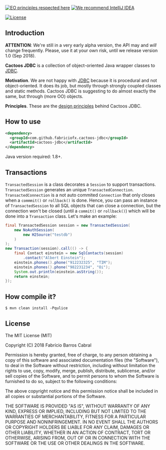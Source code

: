 [![EO principles respected here](http://www.elegantobjects.org/badge.svg)](http://www.elegantobjects.org)
[![We recommend IntelliJ IDEA](http://www.elegantobjects.org/intellij-idea.svg)](https://www.jetbrains.com/idea/)

[![License](https://img.shields.io/badge/license-MIT-green.svg)](https://github.com/fabriciofx/cactoos-jdbc/blob/master/LICENSE.txt)


## Introduction

**ATTENTION**: We're still in a very early alpha version, the API may and
*will* change frequently. Please, use it at your own risk, until we release
version 1.0 (Sep 2018).

**Cactoos JDBC** is a collection of object-oriented Java wrapper classes to
[JDBC](https://en.wikipedia.org/wiki/Java_Database_Connectivity).

**Motivation**.
We are not happy with
[JDBC](https://en.wikipedia.org/wiki/Java_Database_Connectivity)
because it is procedural and not object-oriented. It does its job, but mostly
through strongly coupled classes and static methods. Cactoos JDBC is suggesting
to do almost exactly the same, but through (more OO) objects.

**Principles**.
These are the [design principles](http://www.elegantobjects.org#principles)
behind Cactoos JDBC.


## How to use

```xml
<dependency>
  <groupId>com.github.fabriciofx.cactoos-jdbc</groupId>
  <artifactId>cactoos-jdbc</artifactId>
</dependency>
```

Java version required: 1.8+.

## Transactions

`TransactedSession` is a class decorates a `Session` to support transactions.
`TransactedSession` generates an unique `TransactedConnection`.
`TransactedConnection` is a not auto commited `Connection` that only closes
when a `commmit()` or `rollback()` is done. Hence, you can pass an instance of
`TransactedSession` to all SQL objects that can close a connection, but the
connection won't be closed (until a `commit()` or `rollback()`) which will be
done into a `Transaction` class. Let's make an example:

```java
final TransactedSession session = new TransactedSession(
    new NoAuthSession(
        new H2Source("testdb")
    )
);
new Transaction(session).call(() -> {
    final Contact einstein = new SqlContacts(session)
        .contact("Albert Einstein");
    einstein.phones().phone("912232325", "TIM");
    einstein.phones().phone("982231234", "Oi");
    System.out.println(einstein.asString());
    return einstein;
});
```


## How compile it?

```
$ mvn clean install -Pqulice
```

## License

The MIT License (MIT)

Copyright (C) 2018 Fabrício Barros Cabral

Permission is hereby granted, free of charge, to any person obtaining a copy
of this software and associated documentation files (the "Software"), to deal
in the Software without restriction, including without limitation the rights
to use, copy, modify, merge, publish, distribute, sublicense, and/or sell
copies of the Software, and to permit persons to whom the Software is
furnished to do so, subject to the following conditions:

The above copyright notice and this permission notice shall be included in
all copies or substantial portions of the Software.

THE SOFTWARE IS PROVIDED "AS IS", WITHOUT WARRANTY OF ANY KIND, EXPRESS OR
IMPLIED, INCLUDING BUT NOT LIMITED TO THE WARRANTIES OF MERCHANTABILITY,
FITNESS FOR A PARTICULAR PURPOSE AND NONINFRINGEMENT. IN NO EVENT SHALL THE
AUTHORS OR COPYRIGHT HOLDERS BE LIABLE FOR ANY CLAIM, DAMAGES OR OTHER
LIABILITY, WHETHER IN AN ACTION OF CONTRACT, TORT OR OTHERWISE, ARISING FROM,
OUT OF OR IN CONNECTION WITH THE SOFTWARE OR THE USE OR OTHER DEALINGS IN THE
SOFTWARE.
